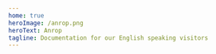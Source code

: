 ```yaml
---
home: true
heroImage: /anrop.png
heroText: Anrop
tagline: Documentation for our English speaking visitors
---
```


